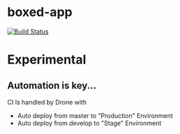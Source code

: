 # boxed-app

[![Build Status](http://drone.ci.6th.io/api/badges/daxroc/boxed-app/status.svg)](http://drone.ci.6th.io/daxroc/boxed-app)

# Experimental


## Automation is key...
CI Is handled by Drone with 
  * Auto deploy from master to "Production" Environment
  * Auto deploy from develop to "Stage" Environment
